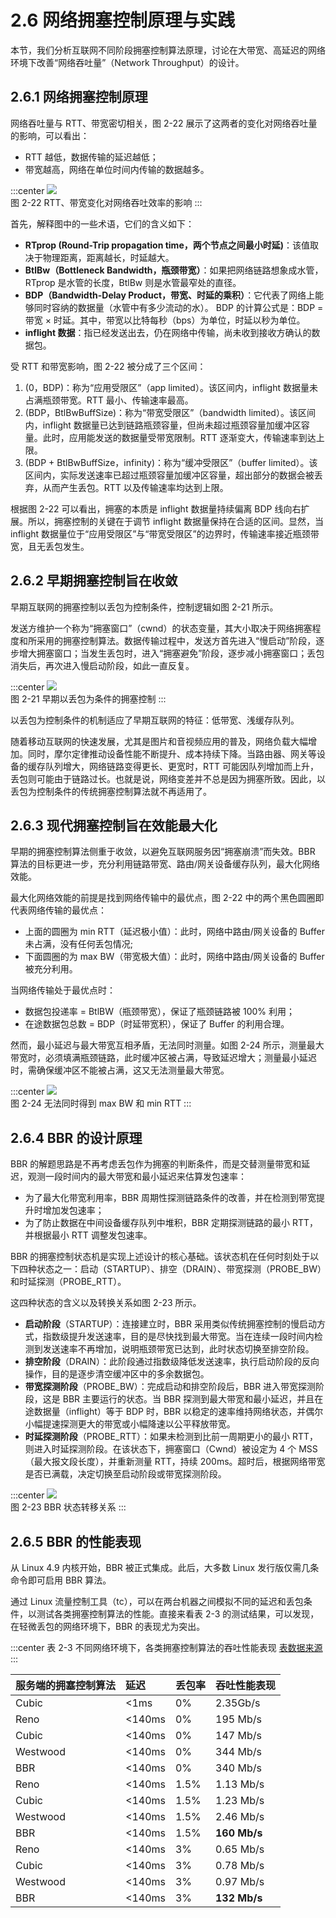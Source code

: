 # 2.6 网络拥塞控制原理与实践

本节，我们分析互联网不同阶段拥塞控制算法原理，讨论在大带宽、高延迟的网络环境下改善“网络吞吐量”（Network Throughput）的设计。

## 2.6.1 网络拥塞控制原理

网络吞吐量与 RTT、带宽密切相关，图 2-22 展示了这两者的变化对网络吞吐量的影响，可以看出：
- RTT 越低，数据传输的延迟越低；
- 带宽越高，网络在单位时间内传输的数据越多。

:::center
  ![](../assets/bbr-cc.png)<br/>
 图 2-22 RTT、带宽变化对网络吞吐效率的影响
:::

首先，解释图中的一些术语，它们的含义如下：

- **RTprop (Round-Trip propagation time，两个节点之间最小时延)**：该值取决于物理距离，距离越长，时延越大。
- **BtlBw（Bottleneck Bandwidth，瓶颈带宽）**：如果把网络链路想象成水管，RTprop 是水管的长度，BtlBw 则是水管最窄处的直径。
- **BDP（Bandwidth-Delay Product，带宽、时延的乘积）**：它代表了网络上能够同时容纳的数据量（水管中有多少流动的水）。 BDP 的计算公式是：BDP = 带宽 × 时延。其中，带宽以比特每秒（bps）为单位，时延以秒为单位。
- **inflight 数据**：指已经发送出去，仍在网络中传输，尚未收到接收方确认的数据包。

受 RTT 和带宽影响，图 2-22 被分成了三个区间：

1. (0，BDP)：称为“应用受限区”（app limited）。该区间内，inflight 数据量未占满瓶颈带宽。RTT 最小、传输速率最高。
2. (BDP，BtlBwBuffSize)：称为“带宽受限区”（bandwidth limited）。该区间内，inflight 数据量已达到链路瓶颈容量，但尚未超过瓶颈容量加缓冲区容量。此时，应用能发送的数据量受带宽限制。RTT 逐渐变大，传输速率到达上限。
3. (BDP + BtlBwBuffSize，infinity)：称为“缓冲受限区”（buffer limited）。该区间内，实际发送速率已超过瓶颈容量加缓冲区容量，超出部分的数据会被丢弃，从而产生丢包。RTT 以及传输速率均达到上限。

根据图 2-22 可以看出，拥塞的本质是 inflight 数据量持续偏离 BDP 线向右扩展。所以，拥塞控制的关键在于调节 inflight 数据量保持在合适的区间。显然，当 inflight 数据量位于“应用受限区”与“带宽受限区”的边界时，传输速率接近瓶颈带宽，且无丢包发生。

## 2.6.2 早期拥塞控制旨在收敛

早期互联网的拥塞控制以丢包为控制条件，控制逻辑如图 2-21 所示。

发送方维护一个称为“拥塞窗口”（cwnd）的状态变量，其大小取决于网络拥塞程度和所采用的拥塞控制算法。数据传输过程中，发送方首先进入“慢启动”阶段，逐步增大拥塞窗口；当发生丢包时，进入“拥塞避免”阶段，逐步减小拥塞窗口；丢包消失后，再次进入慢启动阶段，如此一直反复。

:::center
  ![](../assets/cc.png)<br/>
 图 2-21 早期以丢包为条件的拥塞控制
:::

以丢包为控制条件的机制适应了早期互联网的特征：低带宽、浅缓存队列。

随着移动互联网的快速发展，尤其是图片和音视频应用的普及，网络负载大幅增加。同时，摩尔定律推动设备性能不断提升、成本持续下降。当路由器、网关等设备的缓存队列增大，网络链路变得更长、更宽时，RTT 可能因队列增加而上升，丢包则可能由于链路过长。也就是说，网络变差并不总是因为拥塞所致。因此，以丢包为控制条件的传统拥塞控制算法就不再适用了。

## 2.6.3 现代拥塞控制旨在效能最大化

早期的拥塞控制算法侧重于收敛，以避免互联网服务因“拥塞崩溃”而失效。BBR 算法的目标更进一步，充分利用链路带宽、路由/网关设备缓存队列，最大化网络效能。

最大化网络效能的前提是找到网络传输中的最优点，图 2-22 中的两个黑色圆圈即代表网络传输的最优点：
- 上面的圆圈为 min RTT（延迟极小值）：此时，网络中路由/网关设备的 Buffer 未占满，没有任何丢包情况;
- 下面圆圈的为 max BW（带宽极大值）：此时，网络中路由/网关设备的 Buffer 被充分利用。

当网络传输处于最优点时：

- 数据包投递率 = BtlBW（瓶颈带宽），保证了瓶颈链路被 100% 利用；
- 在途数据包总数 = BDP（时延带宽积），保证了 Buffer 的利用合理。

然而，最小延迟与最大带宽互相矛盾，无法同时测量。如图 2-24 所示，测量最大带宽时，必须填满瓶颈链路，此时缓冲区被占满，导致延迟增大；测量最小延迟时，需确保缓冲区不能被占满，这又无法测量最大带宽。

:::center
  ![](../assets/bbr-2.png)<br/>
 图 2-24 无法同时得到 max BW 和 min RTT
:::

## 2.6.4 BBR 的设计原理

BBR 的解题思路是不再考虑丢包作为拥塞的判断条件，而是交替测量带宽和延迟，观测一段时间内的最大带宽和最小延迟来估算发包速率：

- 为了最大化带宽利用率，BBR 周期性探测链路条件的改善，并在检测到带宽提升时增加发包速率；
- 为了防止数据在中间设备缓存队列中堆积，BBR 定期探测链路的最小 RTT，并根据最小 RTT 调整发包速率。

BBR 的拥塞控制状态机是实现上述设计的核心基础。该状态机在任何时刻处于以下四种状态之一：启动（STARTUP）、排空（DRAIN）、带宽探测（PROBE_BW）和时延探测（PROBE_RTT）。

这四种状态的含义以及转换关系如图 2-23 所示。

- **启动阶段**（STARTUP）：连接建立时，BBR 采用类似传统拥塞控制的慢启动方式，指数级提升发送速率，目的是尽快找到最大带宽。当在连续一段时间内检测到发送速率不再增加，说明瓶颈带宽已达到，此时状态切换至排空阶段。
- **排空阶段**（DRAIN）：此阶段通过指数级降低发送速率，执行启动阶段的反向操作，目的是逐步清空缓冲区中的多余数据包。
- **带宽探测阶段**（PROBE_BW）：完成启动和排空阶段后，BBR 进入带宽探测阶段，这是 BBR 主要运行的状态。当 BBR 探测到最大带宽和最小延迟，并且在途数据量（inflight）等于 BDP 时，BBR 以稳定的速率维持网络状态，并偶尔小幅提速探测更大的带宽或小幅降速以公平释放带宽。
- **时延探测阶段**（PROBE_RTT）：如果未检测到比前一周期更小的最小 RTT，则进入时延探测阶段。在该状态下，拥塞窗口（Cwnd）被设定为 4 个 MSS（最大报文段长度），并重新测量 RTT，持续 200ms。超时后，根据网络带宽是否已满载，决定切换至启动阶段或带宽探测阶段。


:::center
  ![](../assets/bbr-status.png)<br/>
 图 2-23 BBR 状态转移关系
:::

## 2.6.5 BBR 的性能表现

从 Linux 4.9 内核开始，BBR 被正式集成。此后，大多数 Linux 发行版仅需几条命令即可启用 BBR 算法。

通过 Linux 流量控制工具（tc），可以在两台机器之间模拟不同的延迟和丢包条件，以测试各类拥塞控制算法的性能。直接来看表 2-3 的测试结果，可以发现，在轻微丢包的网络环境下，BBR 的表现尤为突出。

:::center
表 2-3 不同网络环境下，各类拥塞控制算法的吞吐性能表现 [表数据来源](https://toonk.io/tcp-bbr-exploring-tcp-congestion-control/index.html)
:::

|服务端的拥塞控制算法|延迟|丢包率|吞吐性能表现|
|:--|:--|:--|:--|
| Cubic| <1ms| 0% |2.35Gb/s|
| Reno| <140ms| 0% |195 Mb/s|
| Cubic| <140ms| 0% |147 Mb/s|
|Westwood| <140ms| 0% |344 Mb/s| 
| BBR| <140ms| 0% |340 Mb/s| 
| Reno| <140ms| 1.5% |1.13 Mb/s| 
| Cubic| <140ms| 1.5% |1.23 Mb/s|
| Westwood| <140ms| 1.5% |2.46 Mb/s|
| BBR| <140ms| 1.5% |**160 Mb/s**| 
| Reno| <140ms| 3% |0.65 Mb/s| 
| Cubic| <140ms| 3% |0.78 Mb/s| 
| Westwood| <140ms| 3% |0.97 Mb/s| 
| BBR| <140ms| 3% |**132 Mb/s**| 